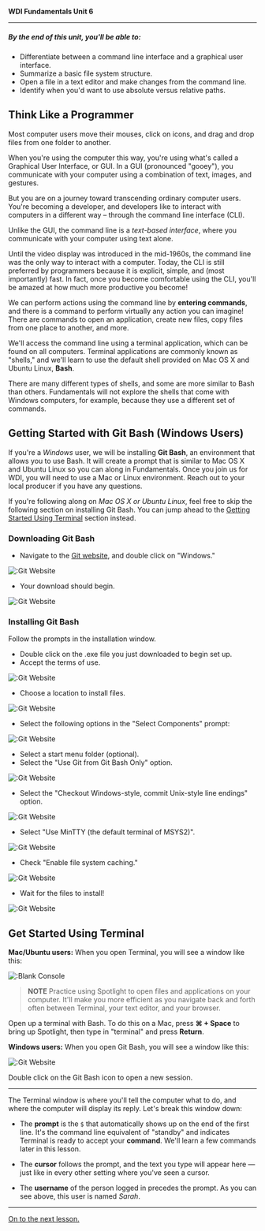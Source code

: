 **WDI Fundamentals Unit 6**

---

##### By the end of this unit, you'll be able to:
* Differentiate between a command line interface and a graphical user interface.
* Summarize a basic file system structure.
* Open a file in a text editor and make changes from the command line.
* Identify when you'd want to use absolute versus relative paths.

## Think Like a Programmer

Most computer users move their mouses, click on icons, and drag and drop files from one folder to another.

When you're using the computer this way, you're using what's called a Graphical User Interface, or GUI. In a GUI (pronounced "gooey"), you communicate with your computer using a combination of text, images, and gestures.

But you are on a journey toward transcending ordinary computer users. You're becoming a developer, and developers like to interact with computers in a different way – through the command line interface (CLI).

Unlike the GUI, the command line is a *text-based interface*, where you communicate with your computer using text alone.

Until the video display was introduced in the mid-1960s, the command line was the only way to interact with a computer. Today, the CLI is still preferred by programmers because it is explicit, simple, and (most importantly)
fast. In fact, once you become comfortable using the CLI, you'll be amazed at how much more productive you become!

We can perform actions using the command line by **entering commands**, and there is a command to perform virtually any action you can imagine! There are commands to open an application, create new files, copy files from one place to another, and more.

We'll access the command line using a terminal application, which can be found on all computers. Terminal applications are commonly known as "shells," and we'll learn to use the default shell provided on Mac OS X and Ubuntu Linux, **Bash**.

There are many different types of shells, and some are more similar to Bash than others. Fundamentals will not explore the shells that come with Windows computers, for example, because they use a different set of commands.

## Getting Started with Git Bash (Windows Users)

If you're a *Windows* user, we will be installing **Git Bash**, an environment that allows you to use Bash. It will create a prompt that is similar to Mac OS X and Ubuntu Linux so you can along in Fundamentals. Once you join us for WDI, you will need to use a Mac or Linux environment. Reach out to your local producer if you have any questions.

If you're following along on *Mac OS X or Ubuntu Linux*, feel free to skip the following section on installing Git Bash. You can jump ahead to the [Getting Started Using Terminal](#terminal) section instead.

### Downloading Git Bash

* Navigate to the [Git website](https://git-scm.com/), and double click on "Windows."

![:Git Website](../assets/chapter1/git_bash/download_1.jpg)

* Your download should begin.

![:Git Website](../assets/chapter1/git_bash/download_2.jpg)

### Installing Git Bash

Follow the prompts in the installation window.

* Double click on the .exe file you just downloaded to begin set up.
* Accept the terms of use.

![:Git Website](../assets/chapter1/git_bash/install_2.jpg)

* Choose a location to install files.

![:Git Website](../assets/chapter1/git_bash/install_3.jpg)

* Select the following options in the "Select Components" prompt:

![:Git Website](../assets/chapter1/git_bash/install_4.jpg)

* Select a start menu folder (optional).
* Select the "Use Git from Git Bash Only" option.

![:Git Website](../assets/chapter1/git_bash/install_6.jpg)

* Select the "Checkout Windows-style, commit Unix-style line endings" option.

![:Git Website](../assets/chapter1/git_bash/install_7.jpg)

* Select "Use MinTTY (the default terminal of MSYS2)".

![:Git Website](../assets/chapter1/git_bash/install_8.jpg)

* Check "Enable file system caching."

![:Git Website](../assets/chapter1/git_bash/install_9.jpg)

* Wait for the files to install!

![:Git Website](../assets/chapter1/git_bash/install_10.jpg)

<a name="terminal"></a>
## Get Started Using Terminal

**Mac/Ubuntu users:**
When you open Terminal, you will see a window like this:

![:Blank Console](../assets/Graphics/terminal_blank.gif)

> **NOTE** Practice using Spotlight to open files and applications on your computer. It'll make you more efficient as you navigate back and forth often between Terminal, your text editor, and your browser.

Open up a terminal with Bash. To do this on a Mac, press **⌘ + Space** to bring up Spotlight, then type in "terminal" and press **Return**.

**Windows users:**
When you open Git Bash, you will see a window like this:

![:Git Website](../assets/chapter1/git_bash/git_bash.gif)

Double click on the Git Bash icon to open a new session.

---

The Terminal window is where you'll tell the computer what to do, and where the computer will display its reply. Let's break this window down:

- The **prompt** is the `$` that automatically shows up on the end of the first
line. It's the command line equivalent of "standby" and indicates Terminal is
ready to accept your **command**. We'll learn a few commands later in this lesson.

- The **cursor** follows the prompt, and the text you type will appear here — just
like in every other setting where you've seen a cursor.

- The **username** of the person logged in precedes the prompt. As you can see
above, this user is named *Sarah*.


---

[On to the next lesson.](02_lesson.md)
